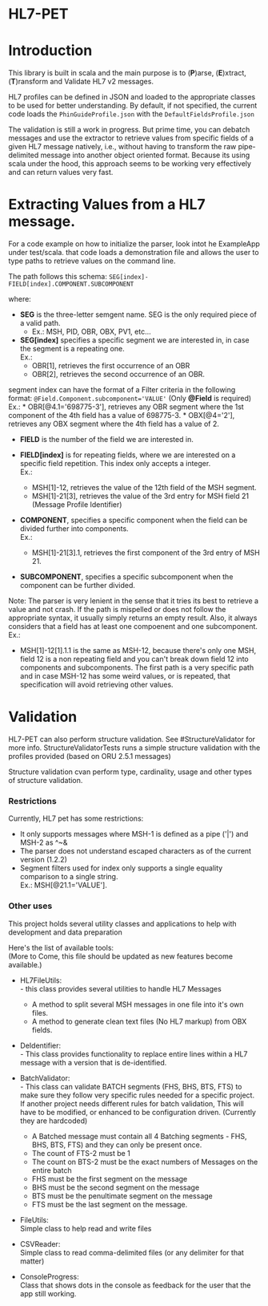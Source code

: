 # HL7-PET

# Introduction

This library is built in scala and the main purpose is to (**P**)arse, (**E**)xtract, (**T**)ransform
and Validate HL7 v2 messages.

HL7 profiles can be defined in JSON and loaded to the appropriate classes to be used for better understanding.
By default, if not specified, the current code loads the <code>PhinGuideProfile.json</code> with the <code>DefaultFieldsProfile.json</code>

The validation is still a work in progress. But prime time, you can debatch messages and use the extractor
to retrieve values from specific fields of a given HL7 message natively, i.e., without having to transform
the raw pipe-delimited message into another object oriented format. Because its using scala under the hood,
this approach seems to be working very effectively and can return values very fast.

# Extracting Values from a HL7 message.

For a code example on how to initialize the parser, look intot he ExampleApp under test/scala. 
that code loads a demonstration file and allows the user to type paths to retrieve values on the command line.

The path follows this schema: <code>SEG[index]-FIELD[index].COMPONENT.SUBCOMPONENT</code>

where:

* **SEG** is the three-letter semgent name. SEG is the only required piece of a valid path.
  * Ex.: MSH, PID, OBR, OBX, PV1, etc...
* **SEG[index]** specifies a specific segment we are interested in, in case the segment is a repeating one.
 <br>Ex.: 
    * OBR[1], retrieves the first occurrence of an OBR
    * OBR[2], retrieves the second occurrence of an OBR.
    
segment index can have the format of a Filter criteria in the following format: 
<code>@Field.Component.subcomponent='VALUE'</code> (Only **@Field** is required) 
<br>Ex.:
    * OBR[@4.1='698775-3'], retrieves any OBR segment where the 1st component of the 4th field has a value of
    698775-3. 
    * OBX[@4='2'], retrieves any OBX segment where the 4th field has a value of 2.
    
* **FIELD** is the number of the field we are interested in.
* **FIELD[index]** is for repeating fields, where we are interested on a specific field repetition. 
This index only accepts a integer.
<BR>Ex.: 
  * MSH[1]-12, retrieves the value of the 12th field of the MSH segment.
  * MSH[1]-21[3], retrieves the value of the 3rd entry for MSH field 21 (Message Profile Identifier)   

* **COMPONENT**, specifies a specific component when the field can be divided further into components.
<br> Ex.:
  * MSH[1]-21[3].1, retrieves the first component of the 3rd entry of MSH 21.

* **SUBCOMPONENT**, specifies a specific subcomponent when the component can be further divided.

Note: The parser is very lenient in the sense that it tries its best to retrieve a value and not crash.
If the path is mispelled or does not follow the appropriate syntax, it usually simply returns an empty result.
Also, it always considers that a field has at least one compoenent and one subcomponent.
<br>Ex.:
  * MSH[1]-12[1].1.1 is the same as MSH-12, because there's only one MSH, field 12 is a non repeating
  field and you can't break down field 12 into components and subcomponents. The first path is a
  very specific path and in case MSH-12 has some weird values, or is repeated, that specification will
  avoid retrieving other values.
  
# Validation

HL7-PET can also perform structure validation. See #StructureValidator for more info. StructureValidatorTests
runs a simple structure validation with the profiles provided (based on ORU 2.5.1 messages)

Structure validation cvan perform type, cardinality, usage and other types of structure validation.
  
  
### Restrictions

Currently, HL7 pet has some restrictions:
* It only supports messages where MSH-1 is defined as a pipe ('|') and MSH-2 as ^~\&
* The parser does not understand escaped characters as of the current version (1.2.2)
* Segment filters used for index only supports a single equality comparison to a single string. 
<BR>Ex.: MSH[@21.1='VALUE']. 

### Other uses

This project holds several utility classes and applications 
to help with development and data preparation

Here's the list of available tools:<BR>
(More to Come, this file should be updated as new features become available.)

* HL7FileUtils:<BR>
        - this class provides several utilities to handle HL7 Messages
   * A method to split several MSH messages in one file into it's own files.
   * A method to generate clean text files (No HL7 markup) from OBX fields.
   
* DeIdentifier:<BR>
        - This class provides functionality to replace entire lines within
        a HL7 message with a version that is de-identified.
      
* BatchValidator:<BR>
        - This class can validate BATCH segments (FHS, BHS, BTS, FTS) to make sure they follow
        very specific rules needed for a specific project. If another project needs different 
        rules for batch validation, This will have to be modified, or enhanced to be configuration
        driven. (Currently they are hardcoded)      
   * A Batched message must contain all 4 Batching segments - FHS, BHS, BTS, FTS) and they can only 
   be present once.
   * The count of FTS-2 must be 1
   * The count on BTS-2 must be the exact numbers of Messages on the entire batch
   * FHS must be the first segment on the message
   * BHS must be the second segment on the message
   * BTS must be the penultimate segment on the message
   * FTS must be the last segment on the message.
      
      
* FileUtils:<BR>
    Simple class to help read and write files
* CSVReader:<BR>
    Simple class to read comma-delimited files (or any delimiter for that matter)
* ConsoleProgress:<BR>
    Class that shows dots in the console as feedback for the user that the app still working.       
